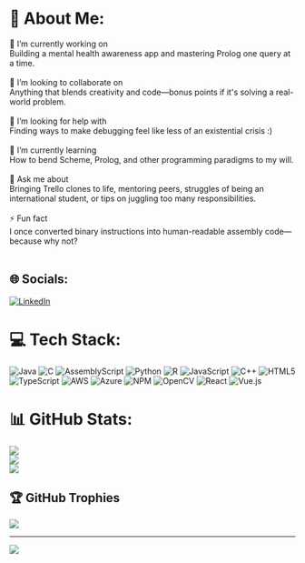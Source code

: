 # 💫 About Me:
🔭 I’m currently working on<br>Building a mental health awareness app and mastering Prolog one query at a time.<br><br>👯 I’m looking to collaborate on<br>Anything that blends creativity and code—bonus points if it's solving a real-world problem.<br><br>🤝 I’m looking for help with<br>Finding ways to make debugging feel like less of an existential crisis :)<br><br>🌱 I’m currently learning<br>How to bend Scheme, Prolog, and other programming paradigms to my will.<br><br>💬 Ask me about<br>Bringing Trello clones to life, mentoring peers, struggles of being an international student, or tips on juggling too many responsibilities.<br><br>⚡ Fun fact<br>I once converted binary instructions into human-readable assembly code—because why not?<br><br>


## 🌐 Socials:
[![LinkedIn](https://img.shields.io/badge/LinkedIn-%230077B5.svg?logo=linkedin&logoColor=white)](https://linkedin.com/in/simran--arora) 

# 💻 Tech Stack:
![Java](https://img.shields.io/badge/java-%23ED8B00.svg?style=for-the-badge&logo=openjdk&logoColor=white) ![C](https://img.shields.io/badge/c-%2300599C.svg?style=for-the-badge&logo=c&logoColor=white) ![AssemblyScript](https://img.shields.io/badge/assembly%20script-%23000000.svg?style=for-the-badge&logo=assemblyscript&logoColor=white) ![Python](https://img.shields.io/badge/python-3670A0?style=for-the-badge&logo=python&logoColor=ffdd54) ![R](https://img.shields.io/badge/r-%23276DC3.svg?style=for-the-badge&logo=r&logoColor=white) ![JavaScript](https://img.shields.io/badge/javascript-%23323330.svg?style=for-the-badge&logo=javascript&logoColor=%23F7DF1E) ![C++](https://img.shields.io/badge/c++-%2300599C.svg?style=for-the-badge&logo=c%2B%2B&logoColor=white) ![HTML5](https://img.shields.io/badge/html5-%23E34F26.svg?style=for-the-badge&logo=html5&logoColor=white) ![TypeScript](https://img.shields.io/badge/typescript-%23007ACC.svg?style=for-the-badge&logo=typescript&logoColor=white) ![AWS](https://img.shields.io/badge/AWS-%23FF9900.svg?style=for-the-badge&logo=amazon-aws&logoColor=white) ![Azure](https://img.shields.io/badge/azure-%230072C6.svg?style=for-the-badge&logo=microsoftazure&logoColor=white) ![NPM](https://img.shields.io/badge/NPM-%23CB3837.svg?style=for-the-badge&logo=npm&logoColor=white) ![OpenCV](https://img.shields.io/badge/opencv-%23white.svg?style=for-the-badge&logo=opencv&logoColor=white) ![React](https://img.shields.io/badge/react-%2320232a.svg?style=for-the-badge&logo=react&logoColor=%2361DAFB) ![Vue.js](https://img.shields.io/badge/vue.js-%2335495e.svg?style=for-the-badge&logo=vuedotjs&logoColor=%234FC08D)
# 📊 GitHub Stats:
![](https://github-readme-stats.vercel.app/api?username=auroraaasim&theme=dark&hide_border=true&include_all_commits=false&count_private=true)<br/>
![](https://github-readme-streak-stats.herokuapp.com/?user=auroraaasim&theme=dark&hide_border=true)<br/>
![](https://github-readme-stats.vercel.app/api/top-langs/?username=auroraaasim&theme=dark&hide_border=true&include_all_commits=false&count_private=true&layout=compact)

## 🏆 GitHub Trophies
![](https://github-profile-trophy.vercel.app/?username=auroraaasim&theme=radical&no-frame=false&no-bg=true&margin-w=4)

---
[![](https://visitcount.itsvg.in/api?id=auroraaasim&icon=0&color=0)](https://visitcount.itsvg.in)

<!-- Proudly created with GPRM ( https://gprm.itsvg.in ) -->
